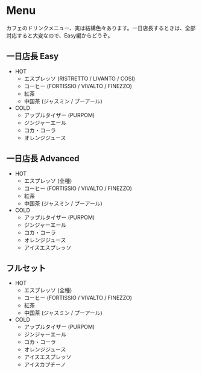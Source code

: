 # Menu

カフェのドリンクメニュー、実は結構色々あります。一日店長するときは、全部対応すると大変なので、Easy編からどうぞ。

## 一日店長 Easy
* HOT
	* エスプレッソ (RISTRETTO / LIVANTO / COSI)
	* コーヒー (FORTISSIO / VIVALTO / FINEZZO)
	* 紅茶
	* 中国茶 (ジャスミン / プーアール)
* COLD
	* アップルタイザー (PURPOM)
	* ジンジャーエール
	* コカ・コーラ
	* オレンジジュース

## 一日店長 Advanced
* HOT
	* エスプレッソ (全種)
	* コーヒー (FORTISSIO / VIVALTO / FINEZZO)
	* 紅茶
	* 中国茶 (ジャスミン / プーアール)
* COLD
	* アップルタイザー (PURPOM)
	* ジンジャーエール
	* コカ・コーラ
	* オレンジジュース
	* アイスエスプレッソ

## フルセット
* HOT
	* エスプレッソ (全種)
	* コーヒー (FORTISSIO / VIVALTO / FINEZZO)
	* 紅茶
	* 中国茶 (ジャスミン / プーアール)
* COLD
	* アップルタイザー (PURPOM)
	* ジンジャーエール
	* コカ・コーラ
	* オレンジジュース
	* アイスエスプレッソ
	* アイスカプチーノ
